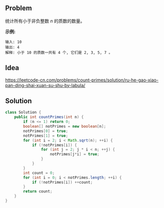 ## Problem

统计所有小于非负整数 *n* 的质数的数量。

**示例:**

```
输入: 10
输出: 4
解释: 小于 10 的质数一共有 4 个, 它们是 2, 3, 5, 7 。
```

## Idea

 https://leetcode-cn.com/problems/count-primes/solution/ru-he-gao-xiao-pan-ding-shai-xuan-su-shu-by-labula/ 

## Solution

```java
class Solution {
    public int countPrimes(int n) {
        if (n <= 1) return 0;
        boolean[] notPrimes = new boolean[n];
        notPrimes[0] = true;
        notPrimes[1] = true;
        for (int i = 2; i < Math.sqrt(n); ++i) {
            if (!notPrimes[i]) {
                for (int j = 2; j * i < n; ++j) {
                    notPrimes[j*i] = true;
                }
            }
        }
        int count = 0;
        for (int i = 0; i < notPrimes.length; ++i) {
            if (!notPrimes[i]) ++count;
        }
        return count;
    }
}
```

